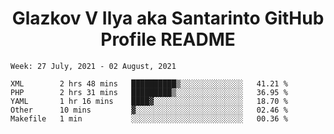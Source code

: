 <h1 align="center">Glazkov V Ilya aka Santarinto GitHub Profile README</h1>

<!--START_SECTION:waka-->
```text
Week: 27 July, 2021 - 02 August, 2021

XML        2 hrs 48 mins   ██████████▒░░░░░░░░░░░░░░   41.21 % 
PHP        2 hrs 31 mins   █████████▒░░░░░░░░░░░░░░░   36.95 % 
YAML       1 hr 16 mins    ████▓░░░░░░░░░░░░░░░░░░░░   18.70 % 
Other      10 mins         ▓░░░░░░░░░░░░░░░░░░░░░░░░   02.46 % 
Makefile   1 min           ░░░░░░░░░░░░░░░░░░░░░░░░░   00.36 % 
```
<!--END_SECTION:waka-->